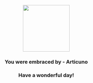 <p align="center">
    <img src="https://raw.githubusercontent.com/PokeAPI/sprites/master/sprites/pokemon/144.png" width="150" height="150">
</p>
<h3 align="center">You were embraced by - <b>Articuno</b></h3>
<h3 align="center">Have a wonderful day!</h3>
